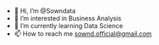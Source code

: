 - 👋 Hi, I’m @Sowndata
- 👀 I’m interested in Business Analysis
- 🌱 I’m currently learning Data Science
- 📫 How to reach me sownd.official@gmail.com

<!---
Sowndata/Sowndata is a ✨ special ✨ repository because its `README.md` (this file) appears on your GitHub profile.
You can click the Preview link to take a look at your changes.
--->

